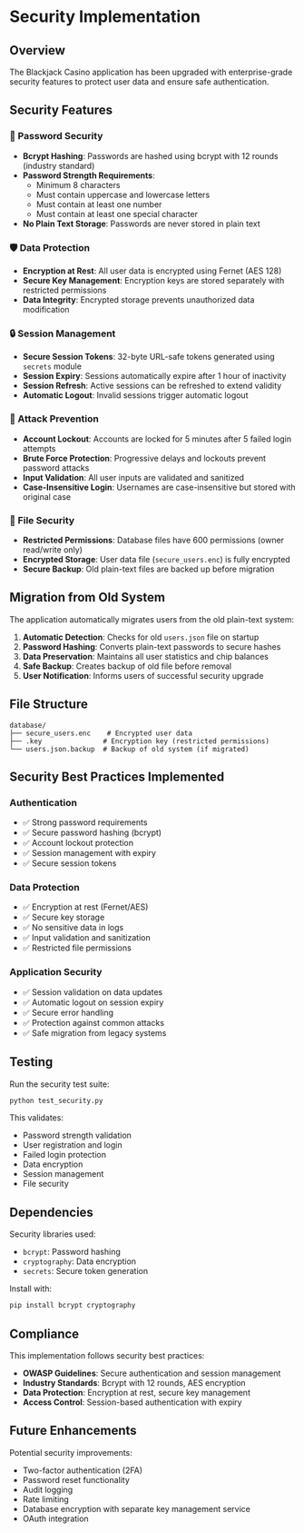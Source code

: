 # Security Implementation

## Overview
The Blackjack Casino application has been upgraded with enterprise-grade security features to protect user data and ensure safe authentication.

## Security Features

### 🔐 Password Security
- **Bcrypt Hashing**: Passwords are hashed using bcrypt with 12 rounds (industry standard)
- **Password Strength Requirements**:
  - Minimum 8 characters
  - Must contain uppercase and lowercase letters
  - Must contain at least one number
  - Must contain at least one special character
- **No Plain Text Storage**: Passwords are never stored in plain text

### 🛡️ Data Protection
- **Encryption at Rest**: All user data is encrypted using Fernet (AES 128)
- **Secure Key Management**: Encryption keys are stored separately with restricted permissions
- **Data Integrity**: Encrypted storage prevents unauthorized data modification

### 🔒 Session Management
- **Secure Session Tokens**: 32-byte URL-safe tokens generated using `secrets` module
- **Session Expiry**: Sessions automatically expire after 1 hour of inactivity
- **Session Refresh**: Active sessions can be refreshed to extend validity
- **Automatic Logout**: Invalid sessions trigger automatic logout

### 🚫 Attack Prevention
- **Account Lockout**: Accounts are locked for 5 minutes after 5 failed login attempts
- **Brute Force Protection**: Progressive delays and lockouts prevent password attacks
- **Input Validation**: All user inputs are validated and sanitized
- **Case-Insensitive Login**: Usernames are case-insensitive but stored with original case

### 📁 File Security
- **Restricted Permissions**: Database files have 600 permissions (owner read/write only)
- **Encrypted Storage**: User data file (`secure_users.enc`) is fully encrypted
- **Secure Backup**: Old plain-text files are backed up before migration

## Migration from Old System

The application automatically migrates users from the old plain-text system:

1. **Automatic Detection**: Checks for old `users.json` file on startup
2. **Password Hashing**: Converts plain-text passwords to secure hashes
3. **Data Preservation**: Maintains all user statistics and chip balances
4. **Safe Backup**: Creates backup of old file before removal
5. **User Notification**: Informs users of successful security upgrade

## File Structure

```
database/
├── secure_users.enc    # Encrypted user data
├── .key               # Encryption key (restricted permissions)
└── users.json.backup  # Backup of old system (if migrated)
```

## Security Best Practices Implemented

### Authentication
- ✅ Strong password requirements
- ✅ Secure password hashing (bcrypt)
- ✅ Account lockout protection
- ✅ Session management with expiry
- ✅ Secure session tokens

### Data Protection
- ✅ Encryption at rest (Fernet/AES)
- ✅ Secure key storage
- ✅ No sensitive data in logs
- ✅ Input validation and sanitization
- ✅ Restricted file permissions

### Application Security
- ✅ Session validation on data updates
- ✅ Automatic logout on session expiry
- ✅ Secure error handling
- ✅ Protection against common attacks
- ✅ Safe migration from legacy systems

## Testing

Run the security test suite:
```bash
python test_security.py
```

This validates:
- Password strength validation
- User registration and login
- Failed login protection
- Data encryption
- Session management
- File security

## Dependencies

Security libraries used:
- `bcrypt`: Password hashing
- `cryptography`: Data encryption
- `secrets`: Secure token generation

Install with:
```bash
pip install bcrypt cryptography
```

## Compliance

This implementation follows security best practices:
- **OWASP Guidelines**: Secure authentication and session management
- **Industry Standards**: Bcrypt with 12 rounds, AES encryption
- **Data Protection**: Encryption at rest, secure key management
- **Access Control**: Session-based authentication with expiry

## Future Enhancements

Potential security improvements:
- Two-factor authentication (2FA)
- Password reset functionality
- Audit logging
- Rate limiting
- Database encryption with separate key management service
- OAuth integration